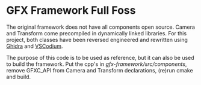 # GFX Framework Full Foss

The original framework does not have all components open source. Camera
and Transform come precompiled in dynamically linked libraries. For this
project, both classes have been reversed engineered and rewritten using
[Ghidra](https://github.com/NationalSecurityAgency/ghidra) and
[VSCodium](https://github.com/VSCodium/vscodium).

The purpose of this code is to be used as reference, but it can also be used to
build the framework. Put the cpp's in _gfx-framework/src/components_,
remove GFXC_API from Camera and Transform declarations, (re)run cmake and build.
